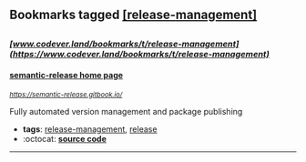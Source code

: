 ## Bookmarks tagged [[release-management]](https://www.codever.land/search?q=[release-management])

_<sup><sup>[www.codever.land/bookmarks/t/release-management](https://www.codever.land/bookmarks/t/release-management)</sup></sup>_
---
#### [semantic-release home page](https://semantic-release.gitbook.io/)
_<sup>https://semantic-release.gitbook.io/</sup>_

Fully automated version management and package publishing
* **tags**: [release-management](../tagged/release-management.md), [release](../tagged/release.md)
* :octocat: **[source code](https://github.com/semantic-release/semantic-release)**
---
